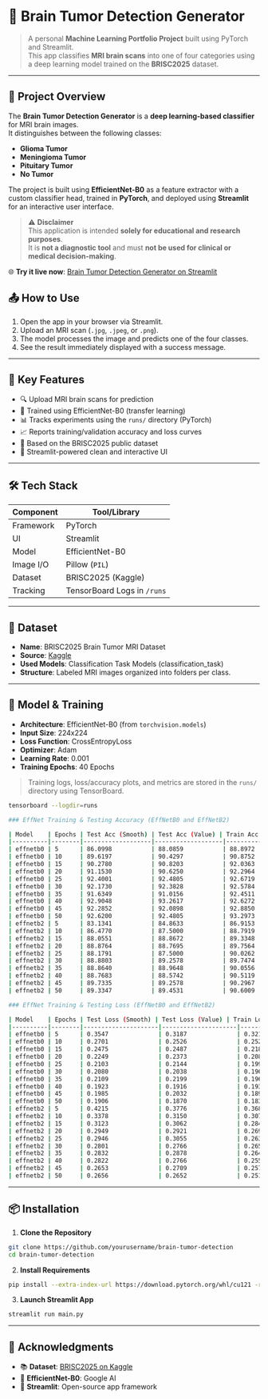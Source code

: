 # 🧠 Brain Tumor Detection Generator

> A personal **Machine Learning Portfolio Project** built using PyTorch and Streamlit.  
> This app classifies **MRI brain scans** into one of four categories using a deep learning model trained on the **BRISC2025** dataset.

---

## 📌 Project Overview

The **Brain Tumor Detection Generator** is a **deep learning-based classifier** for MRI brain images.  
It distinguishes between the following classes:

- **Glioma Tumor**
- **Meningioma Tumor**
- **Pituitary Tumor**
- **No Tumor**

The project is built using **EfficientNet-B0** as a feature extractor with a custom classifier head, trained in **PyTorch**, and deployed using **Streamlit** for an interactive user interface.

> ⚠️ **Disclaimer**  
> This application is intended **solely for educational and research purposes**.  
> It is **not a diagnostic tool** and must **not be used for clinical or medical decision-making**.

🌐 **Try it live now**: [Brain Tumor Detection Generator on Streamlit](https://brain-tumor-detection-generator.streamlit.app/)

## 📤 How to Use

1. Open the app in your browser via Streamlit.
2. Upload an MRI scan (`.jpg`, `.jpeg`, or `.png`).
3. The model processes the image and predicts one of the four classes.
4. See the result immediately displayed with a success message.

---

## 🧠 Key Features

- 🔍 Upload MRI brain scans for prediction
- 🤖 Trained using EfficientNet-B0 (transfer learning)
- 📊 Tracks experiments using the `runs/` directory (PyTorch)
- 📈 Reports training/validation accuracy and loss curves
- 🧪 Based on the BRISC2025 public dataset
- 🚀 Streamlit-powered clean and interactive UI

---

## 🛠️ Tech Stack

| Component | Tool/Library                |
| --------- | --------------------------- |
| Framework | PyTorch                     |
| UI        | Streamlit                   |
| Model     | EfficientNet-B0             |
| Image I/O | Pillow (`PIL`)              |
| Dataset   | BRISC2025 (Kaggle)          |
| Tracking  | TensorBoard Logs in `/runs` |

---

## 🧬 Dataset

- **Name**: BRISC2025 Brain Tumor MRI Dataset
- **Source**: [Kaggle](https://www.kaggle.com/datasets/briscdataset/brisc2025)
- **Used Models**: Classification Task Models (classification_task)
- **Structure**: Labeled MRI images organized into folders per class.

---

## 🧪 Model & Training

- **Architecture**: EfficientNet-B0 (from `torchvision.models`)
- **Input Size**: 224x224
- **Loss Function**: CrossEntropyLoss
- **Optimizer**: Adam
- **Learning Rate**: 0.001
- **Training Epochs**: 40 Epochs

> Training logs, loss/accuracy plots, and metrics are stored in the `runs/` directory using TensorBoard.

```bash
tensorboard --logdir=runs

### EffNet Training & Testing Accuracy (EffNetB0 and EffNetB2)

| Model    | Epochs | Test Acc (Smooth) | Test Acc (Value) | Train Acc (Smooth) | Train Acc (Value) | Time (min) |
|----------|--------|-------------------|-------------------|---------------------|--------------------|-------------|
| effnetb0 | 5      | 86.0998           | 88.0859           | 88.8972             | 89.6895            | 1.07        |
| effnetb0 | 10     | 89.6197           | 90.4297           | 90.8752             | 91.1823            | 2.543       |
| effnetb0 | 15     | 90.2780           | 90.8203           | 92.0363             | 92.1576            | 3.989       |
| effnetb0 | 20     | 91.1530           | 90.6250           | 92.2964             | 92.0581            | 5.498       |
| effnetb0 | 25     | 92.4001           | 92.4805           | 92.6719             | 92.7548            | 6.957       |
| effnetb0 | 30     | 92.1730           | 92.3828           | 92.5784             | 92.2970            | 8.032       |
| effnetb0 | 35     | 91.6349           | 91.0156           | 92.4511             | 92.6154            | 9.798       |
| effnetb0 | 40     | 92.9048           | 93.2617           | 92.6272             | 92.5358            | 11.45       |
| effnetb0 | 45     | 92.2852           | 92.0898           | 92.8850             | 93.1728            | 12.88       |
| effnetb0 | 50     | 92.6200           | 92.4805           | 93.2973             | 93.4713            | 14.27       |
| effnetb2 | 5      | 83.1341           | 84.8633           | 86.9153             | 87.8185            | 1.612       |
| effnetb2 | 10     | 86.4770           | 87.5000           | 88.7919             | 88.9331            | 3.664       |
| effnetb2 | 15     | 88.0551           | 88.8672           | 89.3348             | 89.1919            | 5.819       |
| effnetb2 | 20     | 88.8764           | 88.7695           | 89.7564             | 89.5303            | 7.907       |
| effnetb2 | 25     | 88.1791           | 87.5000           | 90.0262             | 89.6895            | 9.598       |
| effnetb2 | 30     | 88.8803           | 89.2578           | 89.7474             | 89.6099            | 12.11       |
| effnetb2 | 35     | 88.8640           | 88.9648           | 90.0556             | 90.3065            | 14.39       |
| effnetb2 | 40     | 88.7683           | 88.5742           | 90.5119             | 90.7842            | 16.55       |
| effnetb2 | 45     | 89.7335           | 89.2578           | 90.2967             | 90.8041            | 18.32       |
| effnetb2 | 50     | 89.3347           | 89.4531           | 90.6009             | 91.0629            | 20.44       |

### EffNet Training & Testing Loss (EffNetB0 and EffNetB2)

| Model    | Epochs | Test Loss (Smooth) | Test Loss (Value) | Train Loss (Smooth) | Train Loss (Value) | Time (min) |
|----------|--------|---------------------|---------------------|----------------------|----------------------|-------------|
| effnetb0 | 5      | 0.3547              | 0.3187              | 0.3212               | 0.2897               | 1.07        |
| effnetb0 | 10     | 0.2701              | 0.2526              | 0.2529               | 0.2413               | 2.543       |
| effnetb0 | 15     | 0.2475              | 0.2487              | 0.2184               | 0.2098               | 3.989       |
| effnetb0 | 20     | 0.2249              | 0.2373              | 0.2089               | 0.2140               | 5.498       |
| effnetb0 | 25     | 0.2103              | 0.2144              | 0.1991               | 0.1961               | 6.957       |
| effnetb0 | 30     | 0.2080              | 0.2038              | 0.1963               | 0.1964               | 8.032       |
| effnetb0 | 35     | 0.2109              | 0.2199              | 0.1960               | 0.1926               | 9.798       |
| effnetb0 | 40     | 0.1923              | 0.1916              | 0.1930               | 0.1927               | 11.45       |
| effnetb0 | 45     | 0.1985              | 0.2032              | 0.1897               | 0.1871               | 12.88       |
| effnetb0 | 50     | 0.1906              | 0.1870              | 0.1830               | 0.1821               | 14.27       |
| effnetb2 | 5      | 0.4215              | 0.3776              | 0.3689               | 0.3322               | 1.612       |
| effnetb2 | 10     | 0.3378              | 0.3150              | 0.3074               | 0.2950               | 3.664       |
| effnetb2 | 15     | 0.3123              | 0.3062              | 0.2844               | 0.2831               | 5.819       |
| effnetb2 | 20     | 0.2949              | 0.2921              | 0.2694               | 0.2651               | 7.907       |
| effnetb2 | 25     | 0.2946              | 0.3055              | 0.2634               | 0.2657               | 9.598       |
| effnetb2 | 30     | 0.2801              | 0.2766              | 0.2656               | 0.2682               | 12.11       |
| effnetb2 | 35     | 0.2832              | 0.2878              | 0.2640               | 0.2653               | 14.39       |
| effnetb2 | 40     | 0.2822              | 0.2766              | 0.2552               | 0.2507               | 16.55       |
| effnetb2 | 45     | 0.2653              | 0.2709              | 0.2570               | 0.2457               | 18.32       |
| effnetb2 | 50     | 0.2656              | 0.2652              | 0.2515               | 0.2412               | 20.44       |

```

---

## 📦 Installation

1. **Clone the Repository**

```bash
git clone https://github.com/yourusername/brain-tumor-detection
cd brain-tumor-detection
```

2. **Install Requirements**

```bash
pip install --extra-index-url https://download.pytorch.org/whl/cu121 -r requirements.txt
```

3. **Launch Streamlit App**

```bash
streamlit run main.py
```

---

## 🙏 Acknowledgments

- 📚 **Dataset**: [BRISC2025 on Kaggle](https://www.kaggle.com/datasets/briscdataset/brisc2025)
- 🧠 **EfficientNet-B0**: Google AI
- 💬 **Streamlit**: Open-source app framework
